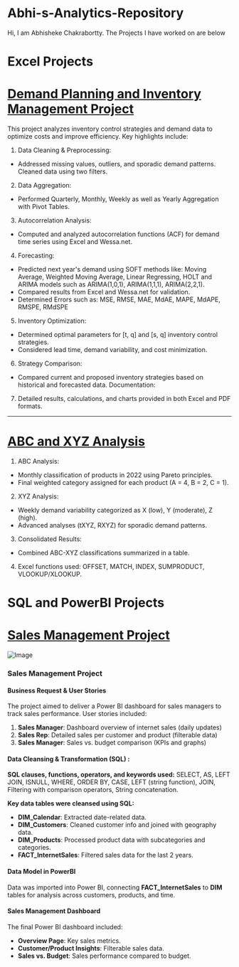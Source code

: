 # Abhi-s-Analytics-Repository
Hi, I am Abhisheke Chakrabortty. The Projects I have worked on are below
# Excel Projects
# [Demand Planning and Inventory Management Project](https://github.com/Abhi-c52/Abhi-s-Analytics-Repository/tree/525d0c38999c7f99f689ccf03446158712a025ae/Excel%20Project-%20Demand%20Planning%20and%20Inventory%20Management)
This project analyzes inventory control strategies and demand data to optimize costs and improve efficiency. Key highlights include:

1. Data Cleaning & Preprocessing:

  - Addressed missing values, outliers, and sporadic demand patterns. Cleaned data using two filters.
2. Data Aggregation:

  - Performed Quarterly, Monthly, Weekly as well as Yearly Aggregation with Pivot Tables.
3. Autocorrelation Analysis:

- Computed and analyzed autocorrelation functions (ACF) for demand time series using Excel and Wessa.net.
4. Forecasting:

- Predicted next year's demand using SOFT methods like: Moving Average, Weighted Moving Average, Linear Regressing, HOLT and ARIMA models such as ARIMA(1,0,1), ARIMA(1,1,1), ARIMA(2,2,1). 
- Compared results from Excel and Wessa.net for validation.
- Determined Errors such as: MSE, RMSE, MAE, MdAE, MAPE, MdAPE, RMSPE, RMdSPE

5. Inventory Optimization:

- Determined optimal parameters for [t, q] and [s, q] inventory control strategies.
- Considered lead time, demand variability, and cost minimization.
6. Strategy Comparison:

- Compared current and proposed inventory strategies based on historical and forecasted data.
Documentation:

7. Detailed results, calculations, and charts provided in both Excel and PDF formats.
----
# [ABC and XYZ Analysis](https://github.com/Abhi-c52/Abhi-s-Analytics-Repository/tree/8cb76c4e1c118372f3bc4d46e491add8a5bc1638/Excel-%20ABC%20and%20XYZ%20Analysis)

1. ABC Analysis:

- Monthly classification of products in 2022 using Pareto principles.
- Final weighted category assigned for each product (A = 4, B = 2, C = 1).
2. XYZ Analysis:

- Weekly demand variability categorized as X (low), Y (moderate), Z (high).
- Advanced analyses (tXYZ, RXYZ) for sporadic demand patterns.
3. Consolidated Results:

- Combined ABC-XYZ classifications summarized in a table.
4. Excel functions used: OFFSET, MATCH, INDEX, SUMPRODUCT, VLOOKUP/XLOOKUP.

# SQL and PowerBI Projects
# [Sales Management Project](https://github.com/Abhi-c52/Abhi-s-Analytics-Repository/tree/9992259cd3c88d9707f479116eb73d7b013d2fb9/Sales%20Report%20Creation%20with%20SQL%20and%20PowerBI)
![Image](https://github.com/user-attachments/assets/be39557c-895b-43a8-a92d-c9c8e3b463b7)
### Sales Management Project

#### Business Request & User Stories  
The project aimed to deliver a Power BI dashboard for sales managers to track sales performance. User stories included:
1. **Sales Manager**: Dashboard overview of internet sales (daily updates)
2. **Sales Rep**: Detailed sales per customer and product (filterable data)
3. **Sales Manager**: Sales vs. budget comparison (KPIs and graphs)

#### Data Cleansing & Transformation (SQL) :
**SQL clauses, functions, operators, and keywords used:** SELECT, AS, LEFT JOIN, ISNULL, WHERE, ORDER BY, CASE, LEFT (string function), JOIN, Filtering with comparison operators, String concatenation.

**Key data tables were cleansed using SQL:**
- **DIM_Calendar**: Extracted date-related data.
- **DIM_Customers**: Cleaned customer info and joined with geography data.
- **DIM_Products**: Processed product data with subcategories and categories.
- **FACT_InternetSales**: Filtered sales data for the last 2 years.

#### Data Model  in PowerBI
Data was imported into Power BI, connecting **FACT_InternetSales** to **DIM** tables for analysis across customers, products, and time.

#### Sales Management Dashboard  
The final Power BI dashboard included:
- **Overview Page**: Key sales metrics.
- **Customer/Product Insights**: Filterable sales data.
- **Sales vs. Budget**: Sales performance compared to budget.
